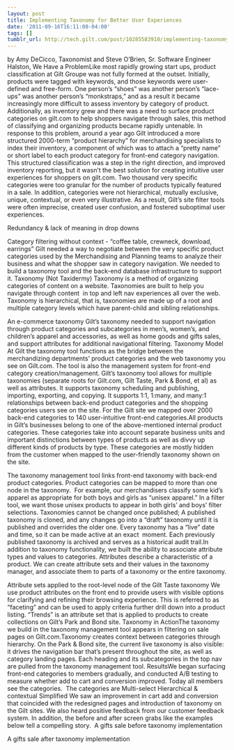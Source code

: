```yaml
---
layout: post
title: Implementing Taxonomy for Better User Experiences
date: '2011-09-16T16:11:00-04:00'
tags: []
tumblr_url: http://tech.gilt.com/post/10285583910/implementing-taxonomy-for-better-user-experiences
---
```

by Amy DeCicco, Taxonomist and Steve O’Brien, Sr. Software Engineer
Halston, We Have a ProblemLike most rapidly growing start ups, product classification at Gilt Groupe was not fully formed at the outset. Initially, products were tagged with keywords, and those keywords were user-defined and free-form. One person’s “shoes” was another person’s “lace-ups” was another person’s “monkstraps,” and as a result it became increasingly more difficult to assess inventory by category of product. Additionally, as inventory grew and there was a need to surface product categories on gilt.com to help shoppers navigate through sales, this method of classifying and organizing products became rapidly untenable. In response to this problem, around a year ago Gilt introduced a more structured 2000-term “product hierarchy” for merchandising specialists to index their inventory, a component of which was to attach a “pretty name” or short label to each product category for front-end category navigation. This structured classification was a step in the right direction, and improved inventory reporting, but it wasn’t the best solution for creating intuitive user experiences for shoppers on gilt.com. Two thousand very specific categories were too granular for the number of products typically featured in a sale. In addition, categories were not hierarchical, mutually exclusive, unique, contextual, or even very illustrative. As a result, Gilt’s site filter tools were often imprecise, created user confusion, and fostered suboptimal user experiences.

Redundancy & lack of meaning in drop downs

Category filtering without context - “coffee table, crewneck, download, earrings”
Gilt needed a way to negotiate between the very specific product categories used by the Merchandising and Planning teams to analyze their business and what the shopper saw in category navigation. We needed to build a taxonomy tool and the back-end database infrastructure to support it. Taxonomy (Not Taxidermy) Taxonomy is a method of organizing categories of content on a website. Taxonomies are built to help you navigate through content  in top and left nav experiences all over the web. Taxonomy is hierarchical, that is, taxonomies are made up of a root and multiple category levels which have parent-child and sibling relationships.

An e-commerce taxonomy
Gilt’s taxonomy needed to support navigation through product categories and subcategories in men’s, women’s, and children’s apparel and accessories, as well as home goods and gifts sales, and support attributes for additional navigational filtering.
Taxonomy Model
At Gilt the taxonomy tool functions as the bridge between the merchandizing departments’ product categories and the web taxonomy you see on Gilt.com. The tool is also the management system for front-end category creation/management. Gilt’s taxonomy tool allows for multiple taxonomies (separate roots for Gilt.com, Gilt Taste, Park & Bond, et al) as well as attributes. It supports taxonomy scheduling and publishing, importing, exporting, and copying. It supports 1:1, 1:many, and many:1 relationships between back-end product categories and the shopping categories users see on the site. For the Gilt site we mapped over 2000 back-end categories to 140 user-intuitive front-end categories.All products in Gilt’s businesses belong to one of the above-mentioned internal product categories. These categories take into account separate business units and important distinctions between types of products as well as divvy up different kinds of products by type. These categories are mostly hidden from the customer when mapped to the user-friendly taxonomy shown on the site.

The taxonomy management tool links front-end taxonomy with back-end product categories. 
Product categories can be mapped to more than one node in the taxonomy.  For example, our merchandisers classify some kid’s apparel as appropriate for both boys and girls as “unisex apparel.” In a filter tool, we want those unisex products to appear in both girls’ and boys’ filter selections. Taxonomies cannot be changed once published; A published taxonomy is cloned, and any changes go into a “draft” taxonomy until it is published and overrides the older one. Every taxonomy has a “live” date and time, so it can be made active at an exact  moment. Each previously published taxonomy is archived and serves as a historical audit trail.In addition to taxonomy functionality, we built the ability to associate attribute types and values to categories. Attributes describe a characteristic of a product. We can create attribute sets and their values in the taxonomy manager, and associate them to parts of a taxonomy or the entire taxonomy.

Attribute sets applied to the root-level node of the Gilt Taste taxonomy
We use product attributes on the front end to provide users with visible options for clarifying and refining their browsing experience. This is referred to as “faceting” and can be used to apply criteria further drill down into a product listing.
“Trends” is an attribute set that is applied to products to create collections on Gilt’s Park and Bond site. Taxonomy in ActionThe taxonomy we build in the taxonomy management tool appears in filtering on sale pages on Gilt.com.Taxonomy creates context between categories through hierarchy.
On the Park & Bond site, the current live taxonomy is also visible: it drives the navigation bar that’s present throughout the site, as well as category landing pages.
Each heading and its subcategories in the top nav are pulled from the taxonomy management tool. 
ResultsWe began surfacing front-end categories to members gradually, and conducted A/B testing to measure whether add to cart and conversion improved. Today all members see the categories.  The categories are
Multi-select
Hierarchical & contextual
Simplified
We saw an improvement in cart add and conversion that coincided with the redesigned pages and introduction of taxonomy on the Gilt sites. We also heard positive feedback from our customer feedback system. In addition, the before and after screen grabs like the examples below tell a compelling story.  A gifts sale before taxonomy implementation

A gifts sale after taxonomy implementation
